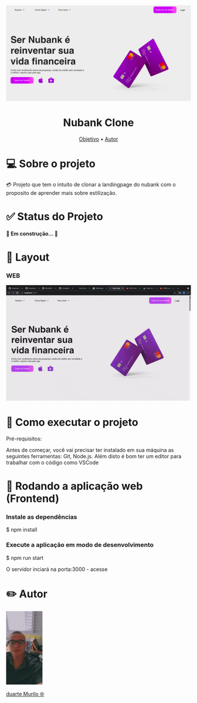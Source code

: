 <p align="center">
 <img widht = '700' alt="Perfil" src = "./src/Assents/printTela.png"/>
</p>

<h1 align="center">Nubank Clone</h1>

<p align="center">
 <a href="#objetivo">Objetivo</a> • 
 <a href="#autor">Autor</a>
</p>

<h1 id = 'objetivo'>💻 Sobre o projeto</h1>

<p> 💳  Projeto que tem o intuito de clonar a landingpage  do nubank com o proposito de aprender mais sobre estilização.</p>

<h1>✅ Status do Projeto</h1>

<h4>🚧  Em construção...  🚧</h4>

<h1>🎨 Layout</h1>

<h3>WEB</h3>

<p align="center">
 <img widht = '500'  src = "./src/Assents/videoPage.gif"/>
</p>

<h1>🚀  Como executar o projeto</h1>

<p>Pré-requisitos:</p>

<p>Antes de começar, você vai precisar ter instalado em sua máquina as seguintes ferramentas: Git, Node.js. Além disto é bom ter um editor para trabalhar com o código como VSCode</p>

<h1>🧭 Rodando a aplicação web (Frontend)</h1>

<h3>Instale as dependências</h3>

\$ npm install

<h3>Execute a aplicação em modo de desenvolvimento</h3>

\$ npm run start

<p>O servidor inciará na porta:3000 - acesse <http://localhost:3000></p>

<h1>✏️ Autor</h1>

<img  widht = '300' height = '200' alt="Perfil" src = "./src/Assents/PerfilPhoto.jpeg"/>
                                                                                                              
<a href="https://github.com/Duartemurilo">duarte Murilo 🌐</a></td>
                                                      
                                                      
